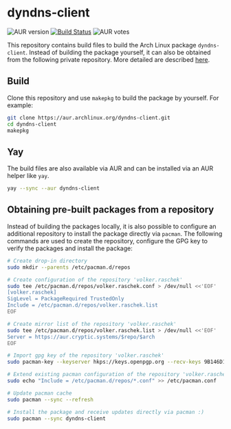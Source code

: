 # dyndns-client

![AUR version](https://img.shields.io/aur/version/dyndns-client?label=AUR)
[![Build Status](https://drone.cryptic.systems/api/badges/volker.raschek/dyndns-client-pkg/status.svg)](https://drone.cryptic.systems/volker.raschek/dyndns-client-pkg)
![AUR votes](https://img.shields.io/aur/votes/dyndns-client)

This repository contains build files to build the Arch Linux package `dyndns-client`. Instead of building the
package yourself, it can also be obtained from the following private repository. More detailed are described
[here](#obtaining-pre-built-packages-from-a-repository).

## Build

Clone this repository and use `makepkg` to build the package by yourself. For example:

```bash
git clone https://aur.archlinux.org/dyndns-client.git
cd dyndns-client
makepkg
```

## Yay

The build files are also available via AUR and can be installed via an AUR helper like `yay`.

```bash
yay --sync --aur dyndns-client
```

## Obtaining pre-built packages from a repository

Instead of building the packages locally, it is also possible to configure an additional repository to install the
package directly via `pacman`. The following commands are used to create the repository, configure the GPG key to verify
the packages and install the package:

```bash
# Create drop-in directory
sudo mkdir --parents /etc/pacman.d/repos

# Create configuration of the repository 'volker.raschek'
sudo tee /etc/pacman.d/repos/volker.raschek.conf > /dev/null <<'EOF'
[volker.raschek]
SigLevel = PackageRequired TrustedOnly
Include = /etc/pacman.d/repos/volker.raschek.list
EOF

# Create mirror list of the repository 'volker.raschek'
sudo tee /etc/pacman.d/repos/volker.raschek.list > /dev/null <<'EOF'
Server = https://aur.cryptic.systems/$repo/$arch
EOF

# Import gpg key of the repository 'volker.raschek'
sudo pacman-key --keyserver hkps://keys.openpgp.org --recv-keys 9B146D11A9ED6CA7E279EB1A852BCC170D81A982

# Extend existing pacman configuration of the repository 'volker.raschek'
sudo echo "Include = /etc/pacman.d/repos/*.conf" >> /etc/pacman.conf

# Update pacman cache
sudo pacman --sync --refresh

# Install the package and receive updates directly via pacman :)
sudo pacman --sync dyndns-client
```
